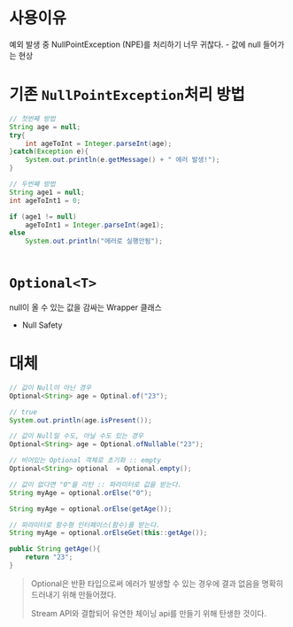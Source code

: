 # 사용이유
예외 발생 중 NullPointException (NPE)를 처리하기 너무 귀찮다. - 값에 null 들어가는 현상

# 기존 `NullPointException`처리 방법
```java
// 첫번째 방법
String age = null;
try{
    int ageToInt = Integer.parseInt(age);
}catch(Exception e){
    System.out.println(e.getMessage() + " 에러 발생!");
}

// 두번째 방법
String age1 = null;
int ageToInt1 = 0;

if (age1 != null)
    ageToInt1 = Integer.parseInt(age1);
else
    System.out.println("에러로 실행안됨");
 
```

# `Optional<T>`
null이 올 수 있는 값을 감싸는 Wrapper 클래스

- Null Safety

# 대체
```java
// 값이 Null이 아닌 경우
Optional<String> age = Optinal.of("23");

// true
System.out.println(age.isPresent());

// 값이 Null일 수도, 아닐 수도 있는 경우
Optional<String> age = Optional.ofNullable("23");

// 비어있는 Optional 객체로 초기화 :: empty
Optional<String> optional  = Optional.empty();

// 값이 없다면 "0"을 리턴 :: 파라미터로 값을 받는다.
String myAge = optional.orElse("0");

String myAge = optional.orElse(getAge());

// 파라미터로 함수형 인터페이스(함수)를 받는다.
String myAge = optional.orElseGet(this::getAge());

public String getAge(){
    return "23";
}

```

> Optional은 반환 타입으로써 에러가 발생할 수 있는 경우에 결과 없음을 명확히 드러내기 위해 만들어졌다.
>
> Stream API와 결합되어 유연한 체이닝 api를 만들기 위해 탄생한 것이다.


